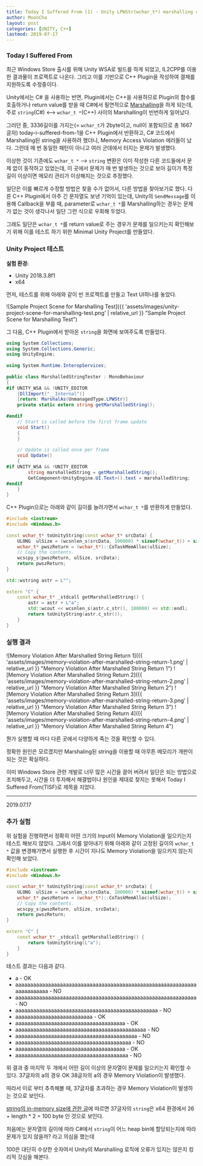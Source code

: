 ```yaml
---
title: Today I Suffered From (1) - Unity LPWStr(wchar_t*) marshalling causes memory violation
author: MoonCha
layout: post
categories: [UNITY, C++]
lastmod: 2019-07-17
---
```


### Today I Suffered From

최근 Windows Store 출시를 위해 Unity WSA로 빌드를 하게 되었고, IL2CPP를 이용한 결과물이 프로젝트로 나온다. 그리고 이를 기반으로 C++ Plugin을 작성하여 결제를 지원하도록 수정중이다.

Unity에서는 C# 을 사용하는 반면, Plugin에서는 C++을 사용하므로 Plugin의 함수를 호출하거나 return value를 받을 때 C#에서 필연적으로 [Marshalling](https://en.wikipedia.org/wiki/Marshalling_(computer_science))을 하게 되는데, 주로 `string`(C#) <--> `wchar_t *`(C++) 사이의 Marshalling이 빈번하게 일어났다.

그러던 중, 3336길이를 가지는(= `wchar_t`가 2byte이고, null이 포함되므로 총 1667글자) today-i-suffered-from-1을 C++ Plugin에서 반환하고, C# 코드에서 Marshalling된 string을 사용하려 했더니, Memory Access Violation 에러들이 났다. 그런데 매 번 동일한 패턴이 아니고 여러 군데에서 터지는 문제가 발생했다.

이상한 것이 기존에도 `wchar_t *` --> `string` 변환은 이미 작성한 다른 코드들에서 문제 없이 동작하고 있었는데, 이 곳에서 문제가 매 번 발생하는 것으로 보아 길이가 특정 길이 이상이면 메모리 관리가 이상해지는 것으로 추정했다.

일단은 이를 빠르게 수정할 방법은 찾을 수가 없어서, 다른 방법을 찾아보기로 했다. 다른 C++ Plugin에서 아주 긴 문자열도 보낸 기억이 있는데, Unity의 `SendMessage`를 이용해 Callback을 부를 때, parameter로 `wchar_t *`를 Marshalling하는 경우는 문제가 없는 것이 생각나서 일단 그런 식으로 우회해 두었다.

그래도 일단은 `wchar_t *`를 return value로 주는 경우가 문제를 일으키는지 확인해보기 위해 이를 테스트 하기 위한 Minimal Unity Project를 만들었다.

### Unity Project 테스트

**실험 환경:**
- Unity 2018.3.8f1
- x64

먼저, 테스트를 위해 아래와 같이 빈 프로젝트를 만들고 Text UI하나를 놓았다.

![Sample Project Scene for Marshalling Test]({{ 'assets/images/unity-project-scene-for-marshalling-test.png' | relative_url }} "Sample Project Scene for Marshalling Test")

그 다음, C++ Plugin에서 받아온 `string`을 화면에 보여주도록 만들었다.

```csharp
using System.Collections;
using System.Collections.Generic;
using UnityEngine;
​
using System.Runtime.InteropServices;
​
public class MarshalledStringTester : MonoBehaviour
{
#if UNITY_WSA && !UNITY_EDITOR
    [DllImport("__Internal")]
    [return: MarshalAs(UnmanagedType.LPWStr)]
    private static extern string getMarshalledString();
​
#endif
    // Start is called before the first frame update
    void Start()
    {
    }
​
    // Update is called once per frame
    void Update()
    {
#if UNITY_WSA && !UNITY_EDITOR
        string marshalledString = getMarshalledString();
        GetComponent<UnityEngine.UI.Text>().text = marshalledString;
#endif
    }
}
```

C++ Plugin으로는 아래와 같이 길이를 늘려가면서 `wchar_t *`를 반환하게 만들었다.

```c++
#include <iostream>
#include <Windows.h>
​
const wchar_t* toUnityString(const wchar_t* srcData) {
	ULONG  ulSize = (wcsnlen_s(srcData, 100000) * sizeof(wchar_t)) + sizeof(wchar_t);
	wchar_t* pwszReturn = (wchar_t*)::CoTaskMemAlloc(ulSize);
	// Copy the contents.
	wcscpy_s(pwszReturn, ulSize, srcData);
	return pwszReturn;
}
​
std::wstring astr = L"";
​
extern "C" {
	const wchar_t* _stdcall getMarshalledString() {
		astr = astr + L"a";
		std::wcout << wcsnlen_s(astr.c_str(), 100000) << std::endl;
		return toUnityString(astr.c_str());
	}
}
```

### 실행 결과

![Memory Violation After Marshalled String Return 1]({{ 'assets/images/memory-violation-after-marshalled-string-return-1.png' | relative_url }} "Memory Violation After Marshalled String Return 1")
![Memory Violation After Marshalled String Return 2]({{ 'assets/images/memory-violation-after-marshalled-string-return-2.png' | relative_url }} "Memory Violation After Marshalled String Return 2")
![Memory Violation After Marshalled String Return 3]({{ 'assets/images/memory-violation-after-marshalled-string-return-3.png' | relative_url }} "Memory Violation After Marshalled String Return 3")
![Memory Violation After Marshalled String Return 4]({{ 'assets/images/memory-violation-after-marshalled-string-return-4.png' | relative_url }} "Memory Violation After Marshalled String Return 4")

뭔가 실행할 때 마다 다른 곳에서 다양하게 죽는 것을 확인할 수 있다.

정확한 원인은 모르겠지만 Marshaling된 string을 이용할 때 아무튼 메모리가 개판이 되는 것은 확실하다.

이미 Windows Store 관련 개발로 너무 많은 시간을 끌어 버려서 일단은 되는 방법으로 조치해두고, 시간을 더 투자해서 해결법이나 원인을 제대로 찾지는 못해서 Today I Suffered From(TISF)로 제목을 지었다.

---

2019.07.17

### 추가 실험

위 실험을 진행하면서 정확히 어떤 크기의 Input이 Memory Violation을 일으키는지 테스트 해보지 않았다. 그래서 이를 알아내기 위해 아래와 같이 고정된 길이의 `wchar_t *` 값을 변경해가면서 실행한 후 시간이 지나도 Memory Violation을 일으키지 않는지 확인해 보았다.

```c++
#include <iostream>
#include <Windows.h>

const wchar_t* toUnityString(const wchar_t* srcData) {
	ULONG  ulSize = (wcsnlen_s(srcData, 100000) * sizeof(wchar_t)) + sizeof(wchar_t);
	wchar_t* pwszReturn = (wchar_t*)::CoTaskMemAlloc(ulSize);
	// Copy the contents.
	wcscpy_s(pwszReturn, ulSize, srcData);
	return pwszReturn;
}
​
extern "C" {
	const wchar_t* _stdcall getMarshalledString() {
		return toUnityString(L"a");
	}
}
```

테스트 결과는 다음과 같다.

- a - OK
- aaaaaaaaaaaaaaaaaaaaaaaaaaaaaaaaaaaaaaaaaaaaaaaaaaaaaaaaaaaaaaaaaaaaaaaa - NO
- aaaaaaaaaaaaaaaaaaaaaaaaaaaaaaaaaaaaaaaaaaaaaaaaaaaaaaaaaaaaa - NO
- aaaaaaaaaaaaaaaaaaaaaaaaaaaaaaaaaaaaaaaaaaaaaaaa - NO
- aaaaaaaaaaaaaaaaaaaaaaaaaa - OK
- aaaaaaaaaaaaaaaaaaaaaaaaaaaaaaaaaaaaa - OK
- aaaaaaaaaaaaaaaaaaaaaaaaaaaaaaaaaaaaaaaaaaaa - NO
- aaaaaaaaaaaaaaaaaaaaaaaaaaaaaaaaaaaaaaaaa - NO
- aaaaaaaaaaaaaaaaaaaaaaaaaaaaaaaaaaaaaaa - NO
- aaaaaaaaaaaaaaaaaaaaaaaaaaaaaaaaaaaaa - OK
- aaaaaaaaaaaaaaaaaaaaaaaaaaaaaaaaaaaaaa - NO

위 결과 중 마지막 두 개에서 어떤 길이 이상의 문자열이 문제를 일으키는지 확인할 수 있다. 37글자의 a의 경우 OK 38글자의 a의 경우 Memory Violation이 발생했다.

따라서 이로 부터 추측해볼 때, 37글자를 초과하는 경우 Memory Violation이 발생하는 것으로 보인다.

[string의 in-memory size에 관한 글](https://codeblog.jonskeet.uk/2011/04/05/of-memory-and-strings/)에 따르면 37글자의 `string`은 x64 환경에서 26 + length * 2 = 100 byte 인 것으로 보인다.

처음에는 문자열의 길이에 따라 C#에서 `string`이 어느 heap bin에 할당되는지에 따라 문제가 있지 않을까? 라고 의심을 했는데

100은 대단히 수상한 숫자여서 Unity의 Marshalling 로직에 오류가 있지는 않은지 킹리적 갓심을 해본다.
